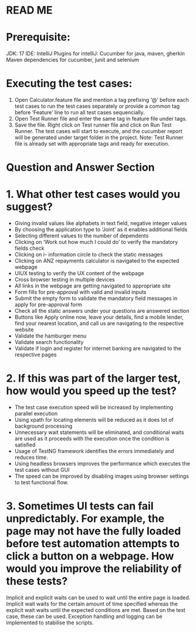 # READ ME
# Prerequisite:
JDK: 17
IDE: IntelliJ
Plugins for intelliJ: Cucumber for java, maven, gherkin
Maven dependencies for cucumber, junit and selenium

# Executing the test cases:
1.	Open Calculator.feature file and mention a tag prefixing ‘@’ before each test cases to run the test cases separately or provide a common tag before ‘Feature’ line to run all test cases sequencially.
2.	Open Test Runner file and enter the same tag in feature file under tags.
3.	Save the file. Right click on Test runner file and click on Run Test Runner. The test cases will start to execute, and the cucumber report will be generated under target folder in the project.
Note: Test Runner file is already set with appropriate tags and ready for execution.

# Question and Answer Section
# 1. What other test cases would you suggest?
-	Giving invalid values like alphabets in text field, negative integer values 
-	By choosing the application type to ‘Joint’ as it enables additional fields 
-	Selecting different values to the number of dependents
-	Clicking on ‘Work out how much I could do’ to verify the mandatory fields check
-	Clicking on i- information circle to check the static messages
-	Clicking on ANZ repayments calculator is navigated to the expected webpage
-	UIUX testing to verify the UX content of the webpage 
-	Cross browser testing in multiple devices
-	All links in the webpage are getting navigated to appropriate site
-	Form fills for pre-approval with valid and invalid inputs
-	Submit the empty form to validate the mandatory field messages in apply for pre-approval form
-	Check all the static answers under your questions are answered section
-	Buttons like Apply online now, leave your details, find a mobile lender, find your nearest location, and call us are navigating to the respective website
-	Validate the hamburger menu
-	Validate search functionality 
-	Validate if login and register for internet banking are navigated to the respective pages

# 2. If this was part of the larger test, how would you speed up the test?
-	The test case execution speed will be increased by implementing parallel execution 
-	Using xpath for locating elements will be reduced as it does lot of background processing
-	Unnecessary wait statements will be eliminated, and conditional waits are used as it proceeds with the execution once the condition is satisfied 
-	Usage of TestNG framework identifies the errors immediately and reduces time.
-	Using headless browsers improves the performance which executes the test cases without GUI
-	The speed can be improved by disabling images using browser settings to test functional flow.

# 3. Sometimes UI tests can fail unpredictably. For example, the page may not have the fully loaded before test automation attempts to click a button on a webpage. How would you improve the reliability of these tests?
Implicit and explicit waits can be used to wait until the entire page is loaded. Implicit wait waits for the certain amount of time specified whereas the explicit wait waits until the expected conditions are met. Based on the test case, these can be used. Exception handling and logging can be implemented to stabilise the scripts.
